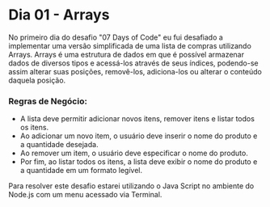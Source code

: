 # Dia 01 - Arrays

No primeiro dia do desafio "07 Days of Code" eu fui desafiado a implementar uma versão simplificada de uma lista de compras utilizando Arrays. Arrays é uma estrutura de dados em que é possível armazenar dados de diversos tipos e acessá-los através de seus índices, podendo-se assim alterar suas posições, removê-los, adiciona-los ou alterar o conteúdo daquela posição.

### Regras de Negócio:

* A lista deve permitir adicionar novos itens, remover itens e listar todos os itens.
* Ao adicionar um novo item, o usuário deve inserir o nome do produto e a quantidade desejada.
* Ao remover um item, o usuário deve especificar o nome do produto. 
* Por fim, ao listar todos os itens, a lista deve exibir o nome do produto e a quantidade em um formato legível.

Para resolver este desafio estarei utilizando o Java Script no ambiente do Node.js com um menu acessado via Terminal.
